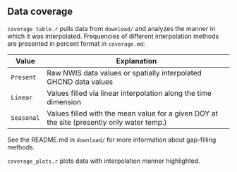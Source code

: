 ## Data coverage

`coverage_table.r` pulls data from `download/` and analyzes the manner in which it was interpolated. Frequencies of different interpolation methods are presented in percent format in `coverage.md`:

| Value | Explanation |
|------ |-------------|
| `Present` | Raw NWIS data values or spatially interpolated GHCND data values |
| `Linear` | Values filled via linear interpolation along the time dimension |
| `Seasonal` | Values filled with the mean value for a given DOY at the site (presently only water temp.) |

See the README.md in `download/` for more information about gap-filling methods.

`coverage_plots.r` plots data with interpolation manner highlighted.
